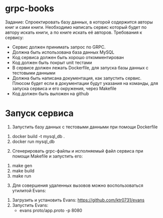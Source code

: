 # grpc-books

Задание:
Спроектировать базу данных, в которой содержится авторы
книг и сами книги. Необходимо написать сервис который будет по
автору искать книги, а по книге искать её авторов.
Требования к сервису:

- Сервис должен принимать запрос по GRPC.
- Должна быть использована база данных MySQL
- Код сервиса должен быть хорошо откомментирован
- Код должен быть покрыт unit тестами
- В сервисе должен лежать Dockerfile, для запуска базы данных с
  тестовыми данными
- Должна быть написана документация, как запустить сервис.
  Плюсом будет если в документации будут указания на команды,
  для запуска сервиса и его окружения, через Makefile
- Код должен быть выложен на github

# Запуск сервиса

1. Запустить базу данных с тестовыми данными при помощи Dockerfile

1) docker build -t mysql_db .
2) docker run mysql_db

2. Cгенерировать grpc-файлы и исполняемый файл сервиса при помощи Makefile и запустить его:

1) make gen
2) make build
3) make run

3. Для совершения удаленных вызовов можно воспользоваться утилитой Evans:
1) Загрузить и установить Evans: https://github.com/ktr0731/evans
2) Запустить Evans:
   - evans proto/app.proto -p 8080
